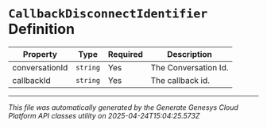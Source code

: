 # `CallbackDisconnectIdentifier` Definition

| Property | Type | Required | Description |
|----------|------|----------|-------------|
| conversationId | `string` | Yes | The Conversation Id. |
| callbackId | `string` | Yes | The callback id. |

---

*This file was automatically generated by the Generate Genesys Cloud Platform API classes utility on 2025-04-24T15:04:25.573Z*